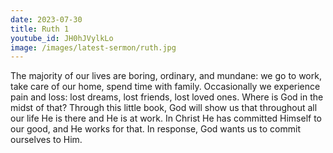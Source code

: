 ```yaml
---
date: 2023-07-30
title: Ruth 1
youtube_id: JH0hJVylkLo
image: /images/latest-sermon/ruth.jpg
---
```

The majority of our lives are boring, ordinary, and mundane: we go to work, take care of our home, spend time with family. Occasionally we experience pain and loss: lost dreams, lost friends, lost loved ones. Where is God in the midst of that? Through this little book, God will show us that throughout all our life He is there and He is at work. In Christ He has committed Himself to our good, and He works for that. In response, God wants us to commit ourselves to Him.
